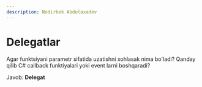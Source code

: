 ```yaml
---
description: Nodirbek Abdulaxadov
---
```


# Delegatlar

Agar funktsiyani parametr sifatida uzatishni xohlasak nima bo'ladi? Qanday qilib C# callback funktiyalari yoki event larni boshqaradi?

Javob: **Delegat**

